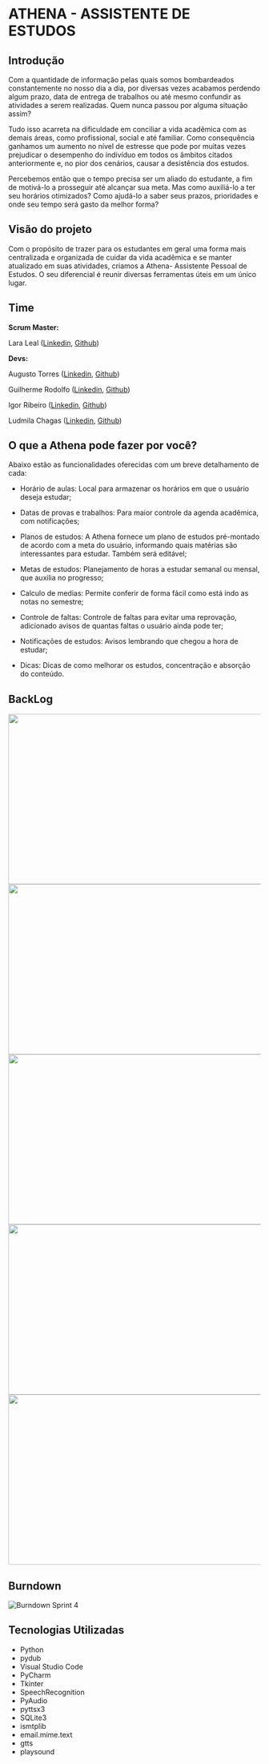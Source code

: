 

# ATHENA - ASSISTENTE DE ESTUDOS

## Introdução

Com a quantidade de informação pelas quais somos bombardeados constantemente no nosso dia a dia, por diversas vezes acabamos perdendo algum prazo, data de entrega de trabalhos ou até mesmo confundir as atividades a serem realizadas. Quem nunca passou por alguma situação assim?

Tudo isso acarreta na dificuldade em conciliar a vida acadêmica com as demais áreas, como profissional, social e até familiar. Como consequência ganhamos um aumento no nível de estresse que pode por muitas vezes prejudicar o desempenho do indivíduo em todos os âmbitos citados anteriormente e, no pior dos cenários, causar a desistência dos estudos.

Percebemos então que o tempo precisa ser um aliado do estudante, a fim de motivá-lo a prosseguir até alcançar sua meta. Mas como auxiliá-lo a ter seu horários otimizados? Como ajudá-lo a saber seus prazos, prioridades e onde seu tempo será gasto da melhor forma?



## Visão do projeto

Com o propósito de trazer para os estudantes em geral uma forma mais centralizada e organizada de cuidar da vida acadêmica e se manter atualizado em suas atividades, criamos a Athena- Assistente Pessoal de Estudos. O seu diferencial é reunir diversas ferramentas úteis em um único lugar.



## Time

**Scrum Master:**  

Lara Leal ([Linkedin](https://www.linkedin.com/in/lara-leal-527b7020a), [Github](https://github.com/lara-leal))

**Devs:**

Augusto Torres ([Linkedin](https://www.linkedin.com/in/augusto-torres-7919881b9/), [Github](https://github.com/MrZeroLeft))

Guilherme Rodolfo ([Linkedin](https://www.linkedin.com/in/guilherme-rodolfo-5686601a3/), [Github](https://github.com/cabeloko))

Igor Ribeiro ([Linkedin](https://www.linkedin.com/in/igor-ribeiro-8571a6210/), [Github](https://github.com/IgorRibeiro-S)) 

Ludmila Chagas ([Linkedin](https://www.linkedin.com/in/ludmila-chagas-273548187), [Github](https://github.com/ludmila-chagas))



## O que a Athena pode fazer por você?

Abaixo estão as funcionalidades oferecidas com um breve detalhamento de cada:

- Horário de aulas:
  Local para armazenar os horários em que o usuário deseja estudar;
  
- Datas de provas e trabalhos:
  Para maior controle da agenda acadêmica, com notificações;
  
- Planos de estudos:
  A Athena fornece um plano de estudos pré-montado de acordo com a meta do usuário, informando quais matérias são interessantes para estudar. Também será editável;

- Metas de estudos:
  Planejamento de horas a estudar semanal ou mensal, que auxilia no progresso;

- Calculo de medias:
  Permite conferir de forma fácil como está indo as notas no semestre;
  
- Controle de faltas:
  Controle de faltas para evitar uma reprovação, adicionado avisos de quantas faltas o usuário ainda pode ter;
  
- Notificações de estudos:
  Avisos lembrando que chegou a hora de estudar;
  
- Dicas:
  Dicas de como melhorar os estudos, concentração e absorção do conteúdo.

## BackLog

<img src="https://user-images.githubusercontent.com/77200265/120876150-7fc6f680-c585-11eb-9c0e-5801d00b1885.png" width="540" height="340" />

<img src="https://user-images.githubusercontent.com/77200265/120875855-58235e80-c584-11eb-8998-8dcb559bf37f.png" width="540" height="340" />

<img src="https://user-images.githubusercontent.com/77200265/120875858-5a85b880-c584-11eb-87d9-a4b1b6fed61d.png" width="540" height="340" />

<img src="https://user-images.githubusercontent.com/77200265/120875861-5d80a900-c584-11eb-9b55-31886f073e40.png" width="540" height="340" />

<img src="https://user-images.githubusercontent.com/77200265/120875863-65404d80-c584-11eb-8d8f-1b0a85e460cb.png" width="540" height="340" />



## Burndown

![Burndown Sprint 4](https://user-images.githubusercontent.com/77200265/120909239-6edfb900-c649-11eb-8f72-4036f7996466.jpg)


## Tecnologias Utilizadas

- Python
- pydub
- Visual Studio Code
- PyCharm
- Tkinter
- SpeechRecognition
- PyAudio
- pyttsx3
- SQLite3
- ismtplib
- email.mime.text
- gtts
- playsound
